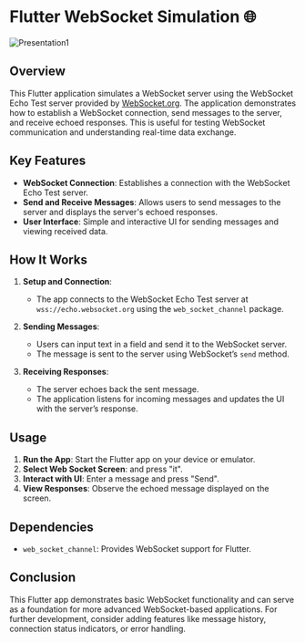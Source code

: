 # Flutter WebSocket Simulation 🌐


![Presentation1](https://github.com/user-attachments/assets/9167b085-b677-45da-91fb-c0ba6a6eaec7)



## Overview

This Flutter application simulates a WebSocket server using the WebSocket Echo Test server provided by [WebSocket.org](https://www.websocket.org/). The application demonstrates how to establish a WebSocket connection, send messages to the server, and receive echoed responses. This is useful for testing WebSocket communication and understanding real-time data exchange.

## Key Features

- **WebSocket Connection**: Establishes a connection with the WebSocket Echo Test server.
- **Send and Receive Messages**: Allows users to send messages to the server and displays the server's echoed responses.
- **User Interface**: Simple and interactive UI for sending messages and viewing received data.

## How It Works

1. **Setup and Connection**:
   - The app connects to the WebSocket Echo Test server at `wss://echo.websocket.org` using the `web_socket_channel` package.
   
2. **Sending Messages**:
   - Users can input text in a field and send it to the WebSocket server.
   - The message is sent to the server using WebSocket’s `send` method.

3. **Receiving Responses**:
   - The server echoes back the sent message.
   - The application listens for incoming messages and updates the UI with the server’s response.


## Usage

1. **Run the App**: Start the Flutter app on your device or emulator.
2. **Select Web Socket Screen**:  and press "it".
3. **Interact with UI**: Enter a message and press "Send".
4. **View Responses**: Observe the echoed message displayed on the screen.

## Dependencies

- `web_socket_channel`: Provides WebSocket support for Flutter.


## Conclusion

This Flutter app demonstrates basic WebSocket functionality and can serve as a foundation for more advanced WebSocket-based applications. For further development, consider adding features like message history, connection status indicators, or error handling.



